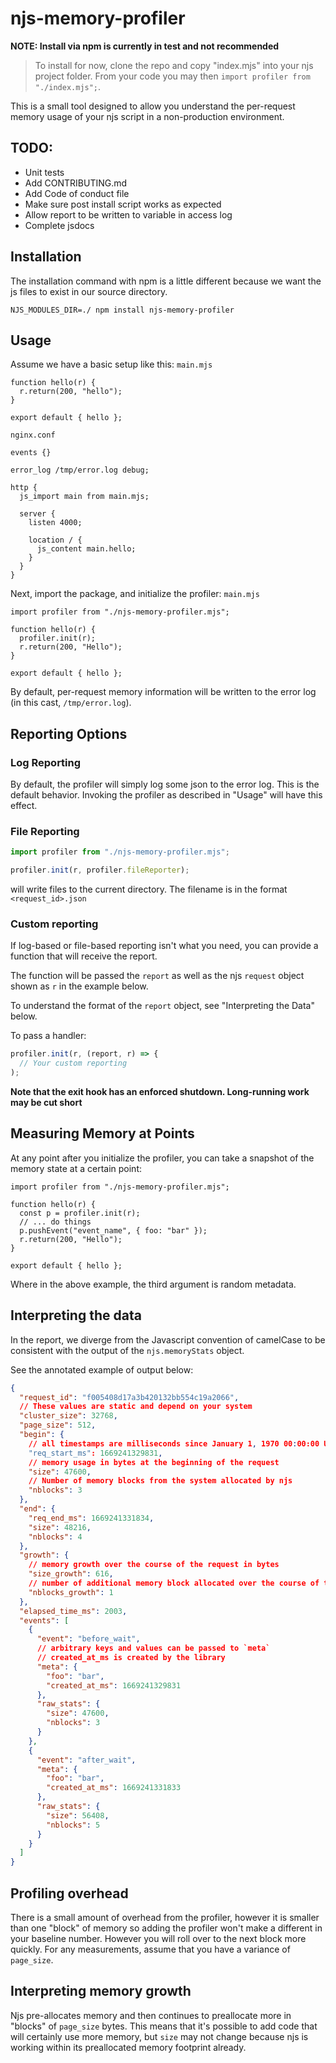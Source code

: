 # njs-memory-profiler
**NOTE: Install via npm is currently in test and not recommended**
> To install for now, clone the repo and copy "index.mjs" into your njs project folder.  From your code you may then `import profiler from "./index.mjs";`. 

This is a small tool designed to allow you understand the per-request memory usage of your njs script in a non-production environment.

## TODO:
* Unit tests
* Add CONTRIBUTING.md
* Add Code of conduct file
* Make sure post install script works as expected
* Allow report to be written to variable in access log
* Complete jsdocs

## Installation
The installation command with npm is a little different because we want the js files to exist in our source directory.

`NJS_MODULES_DIR=./ npm install njs-memory-profiler`

## Usage
Assume we have a basic setup like this:
`main.mjs`
```
function hello(r) {
  r.return(200, "hello");
}

export default { hello };
```

`nginx.conf`
```
events {}

error_log /tmp/error.log debug;

http {
  js_import main from main.mjs;

  server {
    listen 4000;
    
    location / {
      js_content main.hello;
    }
  }
}
```

Next, import the package, and initialize the profiler:
`main.mjs`
```
import profiler from "./njs-memory-profiler.mjs";

function hello(r) {
  profiler.init(r);
  r.return(200, "Hello");
}

export default { hello };
```

By default, per-request memory information will be written to the error log (in this cast, `/tmp/error.log`).

## Reporting Options
### Log Reporting
By default, the profiler will simply log some json to the error log. This is the default behavior. Invoking the profiler as described in "Usage" will have this effect.

### File Reporting
```javascript
import profiler from "./njs-memory-profiler.mjs";

profiler.init(r, profiler.fileReporter);
```

will write files to the current directory.  The filename is in the format `<request_id>.json`

### Custom reporting
If log-based or file-based reporting isn't what you need, you can provide a
function that will receive the report.

The function will be passed the `report` as well as the njs `request` object shown as `r` in the example below.

To understand the format of the `report` object, see "Interpreting the Data" below.

To pass a handler:
```javascript
profiler.init(r, (report, r) => {
  // Your custom reporting
);
```

**Note that the exit hook has an enforced shutdown.  Long-running work may be cut short**

## Measuring Memory at Points
At any point after you initialize the profiler, you can take a snapshot of the memory state at a certain point:
```
import profiler from "./njs-memory-profiler.mjs";

function hello(r) {
  const p = profiler.init(r);
  // ... do things
  p.pushEvent("event_name", { foo: "bar" });
  r.return(200, "Hello");
}

export default { hello };
```

Where in the above example, the third argument is random metadata.

## Interpreting the data
In the report, we diverge from the Javascript convention of camelCase to be consistent with the output of the `njs.memoryStats` object.


See the annotated example of output below:
```json
{
  "request_id": "f005408d17a3b420132bb554c19a2066",
  // These values are static and depend on your system
  "cluster_size": 32768,
  "page_size": 512,
  "begin": {
    // all timestamps are milliseconds since January 1, 1970 00:00:00 UTC.
    "req_start_ms": 1669241329831,
    // memory usage in bytes at the beginning of the request
    "size": 47600,
    // Number of memory blocks from the system allocated by njs
    "nblocks": 3
  },
  "end": {
    "req_end_ms": 1669241331834,
    "size": 48216,
    "nblocks": 4
  },
  "growth": {
    // memory growth over the course of the request in bytes
    "size_growth": 616,
    // number of additional memory block allocated over the course of the request
    "nblocks_growth": 1
  },
  "elapsed_time_ms": 2003,
  "events": [
    {
      "event": "before_wait",
      // arbitrary keys and values can be passed to `meta`
      // created_at_ms is created by the library
      "meta": {
        "foo": "bar",
        "created_at_ms": 1669241329831
      },
      "raw_stats": {
        "size": 47600,
        "nblocks": 3
      }
    },
    {
      "event": "after_wait",
      "meta": {
        "foo": "bar",
        "created_at_ms": 1669241331833
      },
      "raw_stats": {
        "size": 56408,
        "nblocks": 5
      }
    }
  ]
}
```
## Profiling overhead
There is a small amount of overhead from the profiler, however it is smaller than one "block" of memory so adding the profiler won't make a different in your baseline number.  However you will roll over to the next block more quickly.  For any measurements, assume that you have a variance of `page_size`.

## Interpreting memory growth
Njs pre-allocates memory and then continues to preallocate more in "blocks" of `page_size` bytes. This means that it's possible to add code that will certainly use more memory, but `size` may not change because njs is working within its preallocated memory footprint already. 